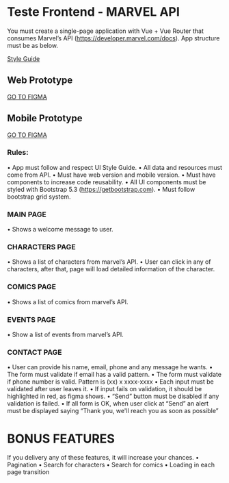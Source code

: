 # Teste Frontend - MARVEL API


You must create a single-page application with Vue + Vue Router that consumes Marvel’s API (https://developer.marvel.com/docs).
App structure must be as below.

[Style Guide](https://www.figma.com/file/b21cB6Ph702fL11DqwoyWP/Teste-Frontend---Bee-Delivery?type=design&node-id=2-2&mode=design&t=3U9mo2tpqc08ckd9-0)

## Web Prototype
[GO TO FIGMA](https://www.figma.com/proto/IivV2Vq6MJ6a24usioCuUk/Teste-t%C3%A9cnico-Mobile-Bee-Delivery?type=design&node-id=203-2&viewport=1176%2C813%2C0.33&t=qEb3f4U1t5a4suOv-0&scaling=scale-down&starting-point-node-id=212%3A45)


## Mobile Prototype
[GO TO FIGMA](https://www.figma.com/proto/IivV2Vq6MJ6a24usioCuUk/Teste-técnico-Mobile---Bee-Delivery?type=design&node-id=212-45&viewport=1176%2C813%2C0.33&t=qEb3f4U1t5a4suOv-0&scaling=scale-down&starting-point-node-id=212%3A45)

### Rules:
•	App must follow and respect UI Style Guide.
•	All data and resources must come from API.
•	Must have web version and mobile version.
•	Must have components to increase code reusability.
•	All UI components must be styled with Bootstrap 5.3 (https://getbootstrap.com).
•	Must follow bootstrap grid system.

### MAIN PAGE
•	Shows a welcome message to user.

### CHARACTERS PAGE
•	Shows a list of characters from marvel’s API.
•	User can click in any of characters, after that, page will load detailed information of the character.

### COMICS PAGE
•	Shows a list of comics from marvel’s API.

### EVENTS PAGE
•	Show a list of events from marvel’s API.


### CONTACT PAGE
•	User can provide his name, email, phone and any message he wants.
•	The form must validate if email has a valid pattern.
•	The form must validate if phone number is valid. Pattern is (xx) x xxxx-xxxx
•	Each input must be validated after user leaves it.
•	If input fails on validation, it should be highlighted in red, as figma shows.
•	“Send” button must be disabled if any validation is failed.
•	If all form is OK, when user click at “Send” an alert must be displayed saying “Thank you, we'll reach you as soon as possible”

# BONUS FEATURES
If you delivery any of these features, it will increase your chances.
•	Pagination
•	Search for characters
•	Search for comics
•	Loading in each page transition